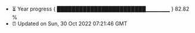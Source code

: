 - ⏳ Year progress { ████████████████████████▁▁▁▁▁▁ } 82.82 %
- ⏰ Updated on Sun, 30 Oct 2022 07:21:46 GMT


